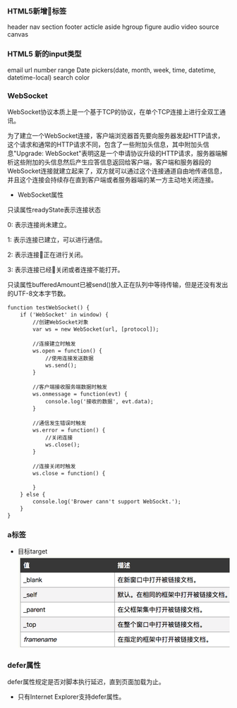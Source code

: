 ### HTML5新增标签
header nav section footer acticle aside hgroup figure audio video source canvas
### HTML5 新的input类型
email   url   number   range   Date pickers(date, month, week, time, datetime, datetime-local)   search   color
### WebSocket
WebSocket协议本质上是一个基于TCP的协议，在单个TCP连接上进行全双工通讯。

为了建立一个WebSocket连接，客户端浏览器首先要向服务器发起HTTP请求，这个请求和通常的HTTP请求不同，包含了一些附加头信息，其中附加头信息"Upgrade: WebSocket"表明这是一个申请协议升级的HTTP请求，服务器端解析这些附加的头信息然后产生应答信息返回给客户端，客户端和服务器段的WebSocket连接就建立起来了，双方就可以通过这个连接通道自由地传递信息，并且这个连接会持续存在直到客户端或者服务器端的某一方主动地关闭连接。
* WebSocket属性

只读属性readyState表示连接状态

0: 表示连接尚未建立。

1: 表示连接已建立，可以进行通信。

2: 表示连接正在进行关闭。

3: 表示连接已经关闭或者连接不能打开。

只读属性bufferedAmount已被send()放入正在队列中等待传输，但是还没有发出的UTF-8文本字节数。

````
function testWebSocket() {
    if ('WebSocket' in window) {
        //创建WebSocket对象
        var ws = new WebSocket(url, [protocol]);
        
        //连接建立时触发
        ws.open = function() {
            //使用连接发送数据
            ws.send();
        }

        //客户端接收服务端数据时触发
        ws.onmessage = function(evt) {
            console.log('接收的数据', evt.data);
        }

        //通信发生错误时触发
        ws.error = function() {
            //关闭连接
            ws.close();
        }

        //连接关闭时触发
        ws.close = function() {

        }
    } else {
        console.log('Brower cann't support WebSockt.');
    }
}
````
### a标签
* 目标target
![target](images/target.png)

### defer属性
defer属性规定是否对脚本执行延迟，直到页面加载为止。

* 只有Internet Explorer支持defer属性。

